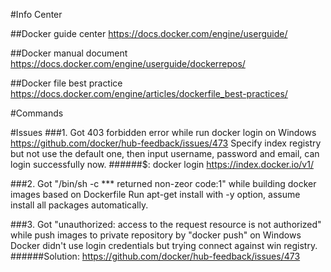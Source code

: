 #Info Center

##Docker guide center
https://docs.docker.com/engine/userguide/

##Docker manual document
https://docs.docker.com/engine/userguide/dockerrepos/

##Docker file best practice
https://docs.docker.com/engine/articles/dockerfile_best-practices/

#Commands

#Issues
###1. Got 403 forbidden error while run docker login on Windows
https://github.com/docker/hub-feedback/issues/473
Specify index registry but not use the default one, then input username, password and email, can login successfully now.
######$: docker login  https://index.docker.io/v1/

###2. Got "/bin/sh -c *** returned non-zeor code:1" while building docker images based on Dockerfile
Run apt-get install with -y option, assume install all packages automatically.

###3. Got "unauthorized: access to the request resource is not authorized" while push images to private repository by "docker push" on Windows
Docker didn't use login credentials but trying connect against win registry.
######Solution: https://github.com/docker/hub-feedback/issues/473
